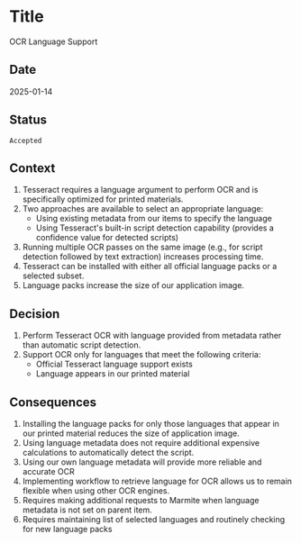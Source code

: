 # Title

OCR Language Support

## Date

2025-01-14

## Status

`Accepted`

## Context
1. Tesseract requires a language argument to perform OCR and is specifically optimized for printed materials.
2. Two approaches are available to select an appropriate language:
    - Using existing metadata from our items to specify the language
    - Using Tesseract's built-in script detection capability (provides a confidence value for detected scripts)
3. Running multiple OCR passes on the same image (e.g., for script detection followed by text extraction) increases
   processing time.
4. Tesseract can be installed with either all official language packs or a selected subset.
5. Language packs increase the size of our application image.

## Decision

1. Perform Tesseract OCR with language provided from metadata rather than automatic script detection.
2. Support OCR only for languages that meet the following criteria:
    - Official Tesseract language support exists
    - Language appears in our printed material

## Consequences

1. Installing the language packs for only those languages that appear in our printed material reduces the size of
   application image.
2. Using language metadata does not require additional expensive calculations to automatically detect the script.
3. Using our own language metadata will provide more reliable and accurate OCR
4. Implementing workflow to retrieve language for OCR allows us to remain flexible when using other OCR engines.
5. Requires making additional requests to Marmite when language metadata is not set on parent item.
6. Requires maintaining list of selected languages and routinely checking for new language packs
